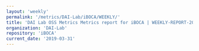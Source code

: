 ```yaml
---
layout: 'weekly'
permalink: '/metrics/DAI-Lab/iBOCA/WEEKLY/'
title: 'DAI Lab OSS Metrics Metrics report for iBOCA | WEEKLY-REPORT-2019-03-31'
organization: 'DAI-Lab'
repository: 'iBOCA'
current_date: '2019-03-31'
---
```


